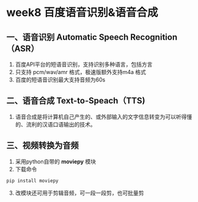 # week8 百度语音识别&语音合成
## 一、语音识别   Automatic Speech Recognition（ASR）
1. 百度API平台的短语音识别，支持识别多种语言，包括方言
2. 只支持 pcm/wav/amr 格式，极速版额外支持m4a 格式
3. 百度的短语音识别最大支持音频为60s
## 二、语音合成   Text-to-Speach（TTS)
1. 语音合成是将计算机自己产生的、或外部输入的文字信息转变为可以听得懂的、流利的汉语口语输出的技术。
## 三、视频转换为音频
1. 采用python自带的 **moviepy** 模块
2. 下载命令
```
pip install moviepy
```
3. 改模块还可用于剪辑音频，可一段一段剪，也可批量剪
